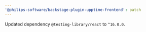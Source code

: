 ```yaml
---
'@philips-software/backstage-plugin-upptime-frontend': patch
---
```


Updated dependency `@testing-library/react` to `^16.0.0`.
